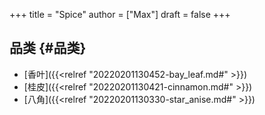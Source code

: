 +++
title = "Spice"
author = ["Max"]
draft = false
+++

## 品类 {#品类}

-   [香叶]({{<relref "20220201130452-bay_leaf.md#" >}})
-   [桂皮]({{<relref "20220201130421-cinnamon.md#" >}})
-   [八角]({{<relref "20220201130330-star_anise.md#" >}})